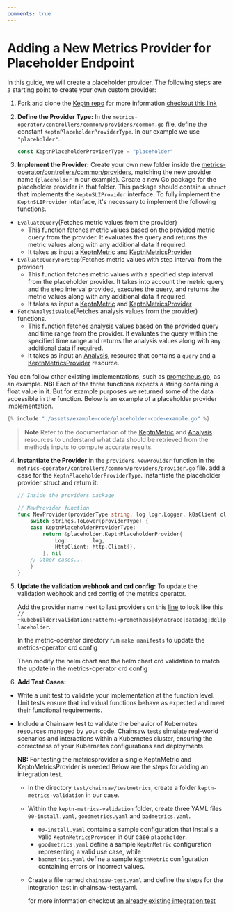 ```yaml
---
comments: true
---
```


# Adding a New Metrics Provider for Placeholder Endpoint

In this guide, we will create a placeholder provider.
The following steps are a starting point to create your own custom provider:

<!-- markdownlint-disable MD029 -->
<!-- markdownlint-disable MD007 -->
1. Fork and clone the [Keptn repo](https://github.com/keptn/lifecycle-toolkit)
  for more information [checkout this link](https://keptn.sh/stable/docs/contribute/general/git/fork-clone/)

2. **Define the Provider Type:** In the `metrics-operator/controllers/common/providers/common.go` file,
 define the constant `KeptnPlaceholderProviderType`.
  In our example we use `"placeholder"`.

    ```go
    const KeptnPlaceholderProviderType = "placeholder"
    ```

3. **Implement the Provider:** Create your own new folder inside the
[metrics-operator/controllers/common/providers](https://github.com/keptn/lifecycle-toolkit/tree/main/metrics-operator/controllers/common/providers),
matching the new provider name (`placeholder` in our example).
Create a new Go package for the placeholder provider in that folder.
This package should contain a `struct` that implements the `KeptnSLIProvider` interface.
To fully implement the `KeptnSLIProvider` interface, it's necessary to implement the following functions.

  * `EvaluateQuery`(Fetches metric values from the provider)
    * This function fetches metric values based on the provided
      metric query from the provider.
      It evaluates the query and returns the metric values
      along with any additional data if required.
    * It takes as input a [KeptnMetric](../../reference/crd-reference/metric.md)
      and [KeptnMetricsProvider](../../reference/crd-reference/metricsprovider.md)
  * `EvaluateQueryForStep`(Fetches metric values with step interval from the provider)
    * This function fetches metric values with a specified step interval from the placeholder provider.
      It takes into account the metric query and the step interval provided, executes the query,
      and returns the metric values along with any additional data if required.
    * It takes as input a [KeptnMetric](../../reference/crd-reference/metric.md)
      and [KeptnMetricsProvider](../../reference/crd-reference/metricsprovider.md)
  * `FetchAnalysisValue`(Fetches analysis values from the provider) functions.
    * This function fetches analysis values based on the provided query and time range from the
      provider.
      It evaluates the query within the specified time range and returns the analysis
      values along with any additional data if required.
    * It takes as input an [Analysis](../../reference/crd-reference/analysis.md),
      resource that contains a `query` and a
      [KeptnMetricsProvider](../../reference/crd-reference/metricsprovider.md) resource.

  You can follow other existing implementations,
 such as [prometheus.go](https://github.com/keptn/lifecycle-toolkit/blob/main/metrics-operator/controllers/common/providers/prometheus/prometheus.go),
 as an example.
   **NB:** Each of the three functions expects a string containing a float value in it.
  But for example purposes
           we returned some of the data accessible in the function.
  Below is an example of a placeholder provider implementation.

  ```go
  {% include "./assets/example-code/placeholder-code-example.go" %}
  ```

> **Note** Refer to the documentation of the
> [KeptnMetric](https://github.com/keptn/lifecycle-toolkit/blob/main/docs/docs/reference/crd-reference/metric.md)
> and
> [Analysis](https://github.com/keptn/lifecycle-toolkit/blob/main/docs/docs/reference/crd-reference/analysis.md)
> resources
> to understand what data should be retrieved from the methods inputs to compute accurate results.

4. **Instantiate the Provider** in the `providers.NewProvider` function
  in the `metrics-operator/controllers/common/providers/provider.go` file.
  add a case for the `KeptnPlaceholderProviderType`.
  Instantiate the placeholder provider struct and return it.

    ```go
    // Inside the providers package

    // NewProvider function
    func NewProvider(providerType string, log logr.Logger, k8sClient client.Client) (KeptnSLIProvider, error) {
        switch strings.ToLower(providerType) {
        case KeptnPlaceholderProviderType:
            return &placeholder.KeptnPlaceholderProvider{
                Log:        log,
                HttpClient: http.Client{},
            }, nil
        // Other cases...
        }
    }
    ```

5. **Update the validation webhook and crd config:** To update the validation webhook and crd config of the metrics operator.

   Add the provider name next to last providers on this
   [line](https://github.com/keptn/lifecycle-toolkit/blob/main/metrics-operator/api/v1beta1/keptnmetricsprovider_types.go#L29)
   to look like this `// +kubebuilder:validation:Pattern:=prometheus|dynatrace|datadog|dql|placeholder`.

   In the metric-operator directory run `make manifests` to update the metrics-operator crd config

   Then modify the helm chart and the helm chart crd validation to match the update in the metrics-operator crd config
  
6. **Add Test Cases:**

  * Write a unit test to validate your implementation at the function level.
      Unit tests ensure that individual
      functions behave as expected and meet their functional requirements.

  * Include a Chainsaw test to validate the behavior of Kubernetes resources managed by your code.
      Chainsaw tests simulate real-world scenarios and interactions within a Kubernetes cluster, ensuring
      the correctness of your Kubernetes configurations and deployments.

    **NB:** For testing the metricsprovider a single KeptnMetric and KeptnMetricsProvider is needed
    Below are the steps for adding an integration test.
    * In the directory `test/chainsaw/testmetrics`, create a folder `keptn-metrics-validation` in our case.
    * Within the `keptn-metrics-validation` folder, create three YAML files `00-install.yaml`, `goodmetrics.yaml`
          and `badmetrics.yaml`.
      * `00-install.yaml` contains a sample configuration that installs a valid `KeptnMetricsProvider`
            in our case `placeholder`.
      * `goodmetrics.yaml` define a sample `KeptnMetric` configuration representing a valid use case, while
      * `badmetrics.yaml` define a sample `KeptnMetric` configuration containing errors or incorrect values.
    * Create a file named `chainsaw-test.yaml` and define the steps for the integration test in chainsaw-test.yaml.

        for more information checkout [an already existing integration test](https://github.com/keptn/lifecycle-toolkit/tree/main/test/chainsaw/testmetrics/metrics)

<!-- markdownlint-enable MD007 -->
<!-- markdownlint-disable MD029 -->
